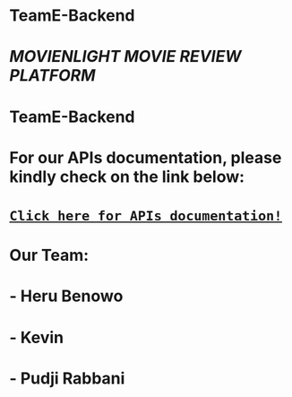 # TeamE-Backend
# ***MOVIENLIGHT MOVIE REVIEW PLATFORM***
# TeamE-Backend
# For our APIs documentation, please kindly check on the link below:
# [`Click here for APIs documentation!`](https://documenter.getpostman.com/view/13708168/TVsx9kFD)
# Our Team:
# - Heru Benowo
# - Kevin
# - Pudji Rabbani
